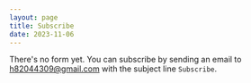 ```yaml
---
layout: page
title: Subscribe
date: 2023-11-06
---
```


There's no form yet. You can subscribe by sending an email to <a href="mailto:h82044309@gmail.com">h82044309@gmail.com</a> with the subject line <code>Subscribe</code>.
